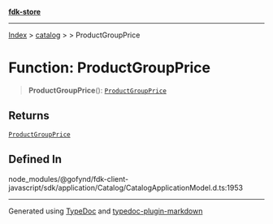 [**fdk-store**](../../../README.md)
***

[Index](../../../API.md) > [catalog](../../README.md) > [<internal>](../README.md) > ProductGroupPrice

# Function: ProductGroupPrice

> **ProductGroupPrice**(): [`ProductGroupPrice`](../type-aliases/type-alias.ProductGroupPrice.md)

## Returns

[`ProductGroupPrice`](../type-aliases/type-alias.ProductGroupPrice.md)

## Defined In

node\_modules/@gofynd/fdk-client-javascript/sdk/application/Catalog/CatalogApplicationModel.d.ts:1953

***
Generated using [TypeDoc](https://typedoc.org/) and [typedoc-plugin-markdown](https://www.npmjs.com/package/typedoc-plugin-markdown)
